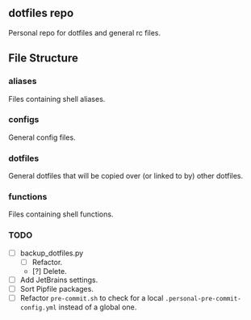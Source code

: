 ## dotfiles repo

Personal repo for dotfiles and general rc files.

## File Structure

### aliases

Files containing shell aliases.

### configs

General config files.

### dotfiles

General dotfiles that will be copied over (or linked to by) other dotfiles.

### functions

Files containing shell functions.

### TODO

- [ ] backup_dotfiles.py
    - [ ] Refactor.
    - [?] Delete.
- [ ] Add JetBrains settings.
- [ ] Sort Pipfile packages.
- [ ] Refactor `pre-commit.sh` to check for a local `.personal-pre-commit-config.yml` instead of a global one.
